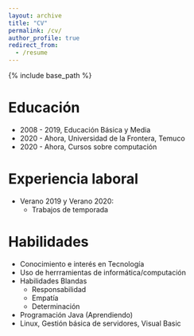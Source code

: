 ```yaml
---
layout: archive
title: "CV"
permalink: /cv/
author_profile: true
redirect_from:
  - /resume
---
```


{% include base_path %}

Educación
======
* 2008 - 2019, Educación Básica y Media
* 2020 - Ahora, Universidad de la Frontera, Temuco
* 2020 - Ahora, Cursos sobre computación

Experiencia laboral
======
* Verano 2019 y Verano 2020:
  * Trabajos de temporada
  
Habilidades
======
* Conocimiento e interés en Tecnología
* Uso de herrramientas de informática/computación
* Habilidades Blandas
  * Responsabilidad
  * Empatía
  * Determinación
* Programación Java (Aprendiendo)
* Linux, Gestión básica de servidores, Visual Basic

